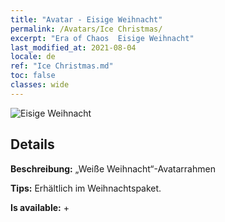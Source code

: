 ```yaml
---
title: "Avatar - Eisige Weihnacht"
permalink: /Avatars/Ice Christmas/
excerpt: "Era of Chaos  Eisige Weihnacht"
last_modified_at: 2021-08-04
locale: de
ref: "Ice Christmas.md"
toc: false
classes: wide
---
```

 ![Eisige Weihnacht](/images/a/avatarFrame_48.png)

## Details

 **Beschreibung:** „Weiße Weihnacht“-Avatarrahmen 

 **Tips:** Erhältlich im Weihnachtspaket. 

 **Is available:**  + 


